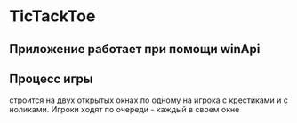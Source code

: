 # TicTackToe

## Приложение работает при помощи winApi
## Процесс игры 
строится на двух открытых окнах по одному на игрока с крестиками и с ноликами.
Игроки ходят по очереди - каждый в своем окне
